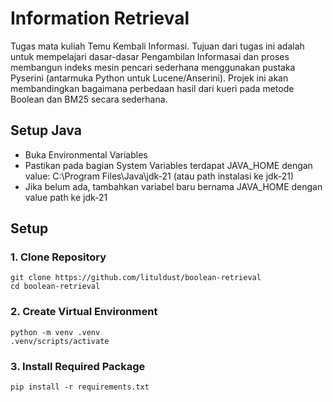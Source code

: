 # Information Retrieval
Tugas mata kuliah Temu Kembali Informasi. Tujuan dari tugas ini adalah untuk mempelajari dasar-dasar Pengambilan Informasai dan proses membangun indeks mesin pencari sederhana menggunakan pustaka Pyserini (antarmuka Python untuk Lucene/Anserini). Projek ini akan membandingkan bagaimana perbedaan hasil dari kueri pada metode Boolean dan BM25 secara sederhana.

## Setup Java
* Buka Environmental Variables
* Pastikan pada bagian System Variables terdapat JAVA_HOME dengan value: C:\Program Files\Java\jdk-21 (atau path instalasi ke jdk-21)
* Jika belum ada, tambahkan variabel baru bernama JAVA_HOME dengan value path ke jdk-21

## Setup
### 1. Clone Repository
```
git clone https://github.com/lituldust/boolean-retrieval
cd boolean-retrieval
```
### 2. Create Virtual Environment
```
python -m venv .venv
.venv/scripts/activate
```
### 3. Install Required Package
```
pip install -r requirements.txt
```
